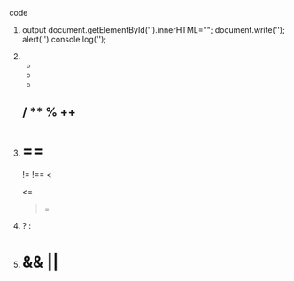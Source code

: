 code

01. output
    document.getElementById('').innerHTML="";
    document.write('');
    alert('')
    console.log('');

02. +
    -
    *
    /
    **
    %
    ++
    --

03. ==
    ===
    !=
    !==
    <
    >
    <=
    >=

04. <condition> ? <value> : <value>

05. &&
    ||
    =